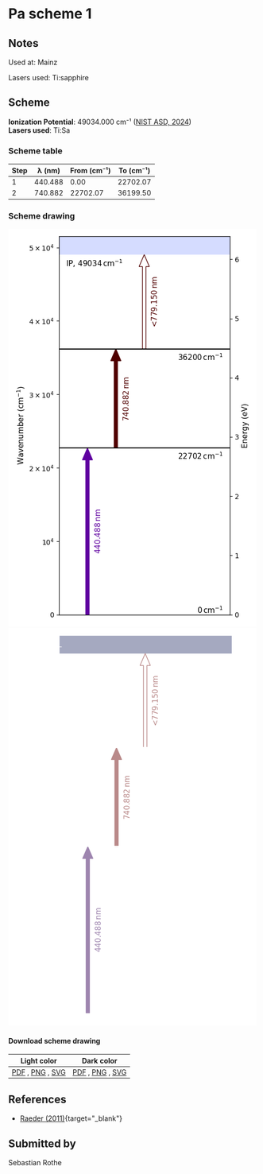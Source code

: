 # Pa scheme 1

## Notes

Used at: Mainz

Lasers used: Ti:sapphire





## Scheme

**Ionization Potential**: 49034.000 cm⁻¹ ([NIST ASD, 2024](https://www.nist.gov/pml/atomic-spectra-database))  
**Lasers used**: Ti:Sa

### Scheme table

| Step | λ (nm)  | From (cm⁻¹) | To (cm⁻¹) |
| ---- | ------- | ----------- | --------- |
| 1    | 440.488 | 0.00        | 22702.07  |
| 2    | 740.882 | 22702.07    | 36199.50  |


### Scheme drawing

![pa scheme, light mode](pa-001/pa-001-light.png#only-light)
![pa scheme, dark mode](pa-001/pa-001-dark-web.png#only-dark)

#### Download scheme drawing

|                                            Light color                                            |                                           Dark color                                           |
| ------------------------------------------------------------------------------------------------- | ---------------------------------------------------------------------------------------------- |
| [PDF](pa-001/pa-001-light.pdf) , [PNG](pa-001/pa-001-light.png) , [SVG](pa-001/pa-001-light.svg)  | [PDF](pa-001/pa-001-dark.pdf) , [PNG](pa-001/pa-001-dark.png) , [SVG](pa-001/pa-001-dark.svg)  |


## References

  - [Raeder (2011)](https://doi.org/10.25358/openscience-4788){target="_blank"}



## Submitted by

Sebastian Rothe

